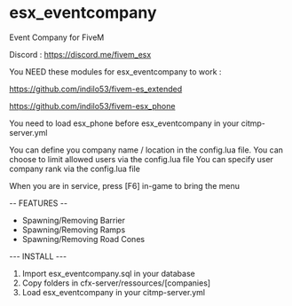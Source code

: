 # esx_eventcompany
Event Company for FiveM

Discord : https://discord.me/fivem_esx

You NEED these modules for esx_eventcompany to work :

https://github.com/indilo53/fivem-es_extended

https://github.com/indilo53/fivem-esx_phone

You need to load esx_phone before esx_eventcompany in your citmp-server.yml

You can define you company name / location in the config.lua file.
You can choose to limit allowed users via the config.lua file
You can specify user company rank via the config.lua file

When you are in service, press [F6] in-game to bring the menu

-- FEATURES --

 - Spawning/Removing Barrier
 - Spawning/Removing Ramps
 - Spawning/Removing Road Cones

--- INSTALL ---

1) Import esx_eventcompany.sql in your database
2) Copy folders in cfx-server/ressources/[companies]
3) Load esx_eventcompany in your citmp-server.yml
